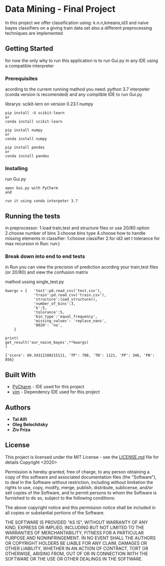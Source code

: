# Data Mining - Final Project

In this project we offer classification using:
k.n.n,kmeans,id3 and naive bayes classifiers
on a giving train data set 
also a different preprocessing techniques are implemented

## Getting Started

for now the only why to run this application is to run
Gui.py in any IDE using a compatible interpreter

### Prerequisites

acording to the current running mathod you need:
python 3.7 interpeter (conda version is recomended)
and any compitble IDE to run Gui.py

librarys:
scikit-lern on version 0.23.1
numpy

```
pip install -U scikit-learn
or 
conda install scikit-learn

pip install numpy
or
conda install numpy

pip install pandas
or
conda install pandas

```

### Installing

run Gui.py 

```
open Gui.py with PyCharm
and 
```

```
run it using conda interpeter 3.7
```


## Running the tests

in preprocessor:
1.load train,test and structure files or use 20/80 option
2.choose number of bins
3.choose bins type
4.choose how to handle missing elements
in classifier:
1.choose classifier
2.for id3 set t tolerance for max recursion
in Run:
run:)

### Break down into end to end tests

in Run you can view the precision of prediction
acording your train,test files (or 20/80)
and view the confusion matrix

mathod ussing single_test.py

```
kwargs = {   'test':pd.read_csv('test.csv'),
             'train':pd.read_csv('train.csv'),
             'structure':load_structure(),
             'number_of_bins':3,
             'k':5,
             'tolorance':5,
             'bin_type':'equal_frequency',
             'missing_values': 'replace_nans',
             '8020': 'no',
    }

print(
get_result('our_naive_bayes',**kwargs)
)

{'score': 60.34312108215111, 'TP': 708, 'TN': 1121, 'FP': 346, 'FN': 856}
```


## Built With

* [PyCharm](https://www.jetbrains.com/pycharm/) - IDE used for this project
* [vim](https://www.vim.org/) - Dependency IDE used for this project


## Authors

* **Tal Alfi**
* **Oleg Belochitsky**
* **Ziv Friza**

## License

This project is licensed under the MIT License - see the [LICENSE.md](LICENSE.md) file for details
Copyright <2020> <COPYRIGHT HOLDER>

Permission is hereby granted, free of charge, to any person obtaining a 
copy of this software and associated documentation files (the "Software"), 
to deal in the Software without restriction, including without limitation 
the rights to use, copy, modify, merge, publish, distribute, sublicense, 
and/or sell copies of the Software, and to permit persons to whom the 
Software is furnished to do so, subject to the following conditions:

The above copyright notice and this permission notice shall be included in all copies or substantial portions of the Software.

THE SOFTWARE IS PROVIDED "AS IS", WITHOUT WARRANTY OF ANY KIND, EXPRESS OR IMPLIED, INCLUDING BUT NOT LIMITED TO THE 
WARRANTIES OF MERCHANTABILITY, FITNESS FOR A PARTICULAR PURPOSE AND NONINFRINGEMENT. IN NO EVENT SHALL THE AUTHORS OR 
COPYRIGHT HOLDERS BE LIABLE FOR ANY CLAIM, DAMAGES OR OTHER LIABILITY, WHETHER IN AN ACTION OF CONTRACT, TORT OR OTHERWISE, 
ARISING FROM, OUT OF OR IN CONNECTION WITH THE SOFTWARE OR THE USE OR OTHER DEALINGS IN THE SOFTWARE.



